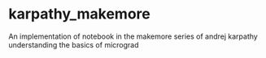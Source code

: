 # karpathy_makemore
An implementation of notebook in the makemore series of andrej karpathy understanding the basics of micrograd
